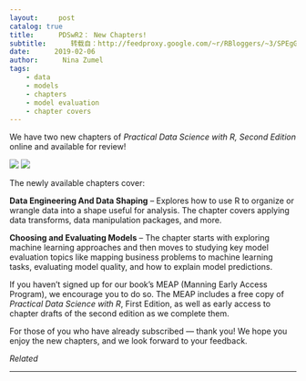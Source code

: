 ```yaml
---
layout:     post
catalog: true
title:      PDSwR2： New Chapters!
subtitle:      转载自：http://feedproxy.google.com/~r/RBloggers/~3/SPEgG-G9-kw/
date:      2019-02-06
author:      Nina Zumel
tags:
    - data
    - models
    - chapters
    - model evaluation
    - chapter covers
---
```






We have two new chapters of *Practical Data Science with R, Second Edition* online and available for review!

![](https://i1.wp.com/www.win-vector.com/blog/wp-content/uploads/2018/08/NewImage-3.png?resize=460%2C577)
![](https://i1.wp.com/www.win-vector.com/blog/wp-content/uploads/2018/08/NewImage-3.png?resize=460%2C577)


The newly available chapters cover:

**Data Engineering And Data Shaping** – Explores how to use R to organize or wrangle data into a shape useful for analysis. The chapter covers applying data transforms, data manipulation packages, and more.

**Choosing and Evaluating Models** – The chapter starts with exploring machine learning approaches and then moves to studying key model evaluation topics like mapping business problems to machine learning tasks, evaluating model quality, and how to explain model predictions.

If you haven’t signed up for our book’s MEAP (Manning Early Access Program), we encourage you to do so. The MEAP includes a free copy of *Practical Data Science with R*, First Edition, as well as early access to chapter drafts of the second edition as we complete them.

For those of you who have already subscribed — thank you! We hope you enjoy the new chapters, and we look forward to your feedback.


*Related*








---
